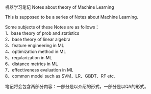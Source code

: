 机器学习笔记
Notes about theory of Machine Learning  
  
This is supposed to be a series of Notes about Machine Learning.    
  
Some subjects of these Notes are as follows：  
1、base theory of prob and statistics  
2、base theory of linear algebra  
3、feature engineering in ML  
4、optimization method in ML  
5、regularization in ML  
6、distance metrics in ML  
7、effectiveness evaluation in ML  
8、common model such as SVM、LR、GBDT、RF etc.  
  
笔记将会包含两部分内容：一部分是以介绍的形式，一部分是以QA的形式。  
